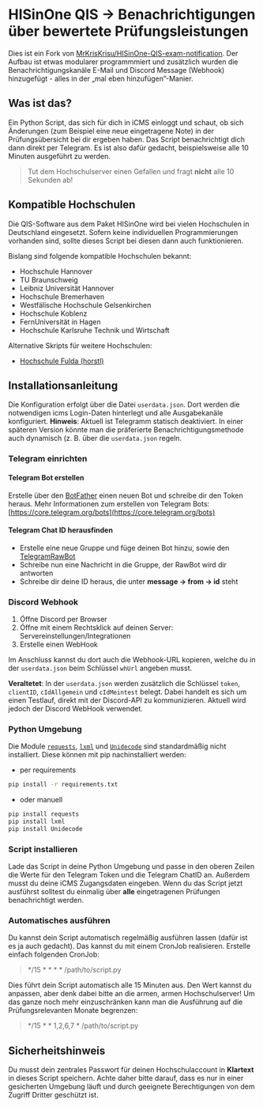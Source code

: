 # HISinOne QIS -> Benachrichtigungen über bewertete Prüfungsleistungen

Dies ist ein Fork von [MrKrisKrisu/HISinOne-QIS-exam-notification](https://github.com/MrKrisKrisu/HISinOne-QIS-exam-notification). Der Aufbau ist etwas modularer programmmiert und zusätzlich wurden die Benachrichtigungskanäle E-Mail und Discord Message (Webhook) hinzugefügt - alles in der „mal eben hinzufügen”-Manier.

## Was ist das?

Ein Python Script, das sich für dich in iCMS einloggt und schaut, ob sich Änderungen (zum Beispiel eine neue
eingetragene Note) in der Prüfungsübersicht bei dir ergeben haben. Das Script benachrichtigt dich dann direkt per
Telegram. Es ist also dafür gedacht, beispielsweise alle 10 Minuten ausgeführt zu werden.

> Tut dem Hochschulserver einen Gefallen und fragt **nicht** alle 10 Sekunden ab!

## Kompatible Hochschulen

Die QIS-Software aus dem Paket HISinOne wird bei vielen Hochschulen in Deutschland eingesetzt. Sofern keine
individuellen Programmierungen vorhanden sind, sollte dieses Script bei diesen dann auch funktionieren.

Bislang sind folgende kompatible Hochschulen bekannt:

- Hochschule Hannover
- TU Braunschweig
- Leibniz Universität Hannover
- Hochschule Bremerhaven
- Westfälische Hochschule Gelsenkirchen
- Hochschule Koblenz
- FernUniversität in Hagen
- Hochschule Karlsruhe Technik und Wirtschaft

Alternative Skripts für weitere Hochschulen:

- [Hochschule Fulda (horstl)](https://github.com/binsky08/HISinOne-QIS-exam-notification)

## Installationsanleitung

Die Konfiguration erfolgt über die Datei `userdata.json`. Dort werden die notwendigen icms Login-Daten hinterlegt und alle Ausgabekanäle konfiguriert. **Hinweis**: Aktuell ist Telegramm statisch deaktiviert. In einer späteren Version könnte man die präferierte Benachrichtigungsmethode auch dynamisch (z. B. über die `userdata.json` regeln.

### Telegram einrichten

#### Telegram Bot erstellen

Erstelle über den [BotFather](https://t.me/botfather) einen neuen Bot und schreibe dir den Token heraus. Mehr
Informationen zum erstellen von Telegram Bots: [https://core.telegram.org/bots](https://core.telegram.org/bots)

#### Telegram Chat ID herausfinden

* Erstelle eine neue Gruppe und füge deinen Bot hinzu, sowie den [TelegramRawBot](https://t.me/RawDataBot)
* Schreibe nun eine Nachricht in die Gruppe, der RawBot wird dir antworten
* Schreibe dir deine ID heraus, die unter **message -> from -> id** steht

### Discord Webhook

1. Óffne Discord per Browser
2. Óffne mit einem Rechtsklick auf deinen Server: Servereinstellungen/Integrationen
3. Erstelle einen WebHook

Im Anschluss kannst du dort auch die Webhook-URL kopieren, welche du in der `userdata.json` beim Schlüssel `whUrl` angeben musst.

**Veraltetet**: In der `userdata.json` werden zusätzlich die Schlüssel `token`, `clientID`, `cIdAllgemein` und `cIdMeintest` belegt. Dabei handelt es sich um einen Testlauf, direkt mit der Discord-API zu kommunizieren. Aktuell wird jedoch der Discord WebHook verwendet.

### Python Umgebung

Die Module [`requests`](https://pypi.org/project/requests/), [`lxml`](https://pypi.org/project/lxml/) und [`Unidecode`](https://pypi.org/project/Unidecode/) sind standardmäßig nicht installiert. Diese können mit pip nachinstalliert werden:

- per requirements

```bash
pip install -r requirements.txt
```

- oder manuell

```bash
pip install requests
pip install lxml
pip install Unidecode
```

### Script installieren

Lade das Script in deine Python Umgebung und passe in den oberen Zeilen die Werte für den Telegram Token und die
Telegram ChatID an. Außerdem musst du deine iCMS Zugangsdaten eingeben. Wenn du das Script jetzt ausführst solltest du
einmalig über **alle** eingetragenen Prüfungen benachrichtigt werden.

### Automatisches ausführen

Du kannst dein Script automatisch regelmäßig ausführen lassen (dafür ist es ja auch gedacht). Das kannst du mit einem
CronJob realisieren. Erstelle einfach folgenden CronJob:

> */15 * * * * /path/to/script.py

Dies führt dein Script automatisch alle 15 Minuten aus. Den Wert kannst du anpassen, aber denk dabei bitte an die armen,
armen Hochschulserver! Um das ganze noch mehr einzuschränken kann man die Ausführung auf die Prüfungsrelevanten Monate
begrenzen:
> */15 * * 1,2,6,7 * /path/to/script.py

## Sicherheitshinweis

Du musst dein zentrales Passwort für deinen Hochschulaccount in **Klartext** in dieses Script speichern. Achte daher
bitte darauf, dass es nur in einer gesicherten Umgebung läuft und durch geeignete Berechtigungen von dem Zugriff Dritter
geschützt ist.
